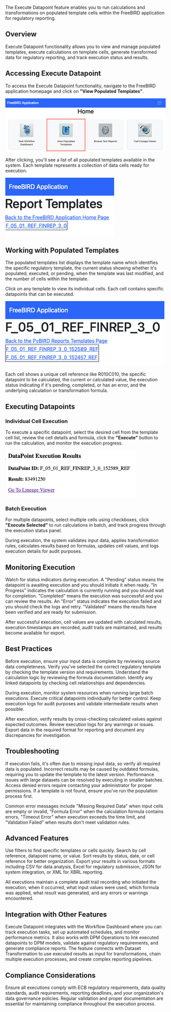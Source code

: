 The Execute Datapoint feature enables you to run calculations and transformations on populated template cells within the FreeBIRD application for regulatory reporting.

## Overview

Execute Datapoint functionality allows you to view and manage populated templates, execute calculations on template cells, generate transformed data for regulatory reporting, and track execution status and results.

## Accessing Execute Datapoint

To access the Execute Datapoint functionality, navigate to the FreeBIRD application homepage and click on **"View Populated Templates"**.

![Homepage - Click on View Populated Templates](images/screenshots/execute_datapoints/homepage_click_on_view_populated_templates.png)

After clicking, you'll see a list of all populated templates available in the system. Each template represents a collection of data cells ready for execution.

![List of Populated Templates](images/screenshots/execute_datapoints/list_of_populated_templates.png)

## Working with Populated Templates

The populated templates list displays the template name which identifies the specific regulatory template, the current status showing whether it's populated, executed, or pending, when the template was last modified, and the number of cells within the template.

Click on any template to view its individual cells. Each cell contains specific datapoints that can be executed.

![List of Populated Template Cells](images/screenshots/execute_datapoints/list_of_populated_template_cells.png)

Each cell shows a unique cell reference like R010C010, the specific datapoint to be calculated, the current or calculated value, the execution status indicating if it's pending, completed, or has an error, and the underlying calculation or transformation formula.

## Executing Datapoints

### Individual Cell Execution

To execute a specific datapoint, select the desired cell from the template cell list, review the cell details and formula, click the **"Execute"** button to run the calculation, and monitor the execution progress.

![Populated Template Cell Execution](images/screenshots/execute_datapoints/populated_template_cell_execution.png)

### Batch Execution

For multiple datapoints, select multiple cells using checkboxes, click **"Execute Selected"** to run calculations in batch, and track progress through the execution status panel.

During execution, the system validates input data, applies transformation rules, calculates results based on formulas, updates cell values, and logs execution details for audit purposes.

## Monitoring Execution

Watch for status indicators during execution. A "Pending" status means the datapoint is awaiting execution and you should initiate it when ready. "In Progress" indicates the calculation is currently running and you should wait for completion. "Completed" means the execution was successful and you can review the results. An "Error" status indicates the execution failed and you should check the logs and retry. "Validated" means the results have been verified and are ready for submission.

After successful execution, cell values are updated with calculated results, execution timestamps are recorded, audit trails are maintained, and results become available for export.

## Best Practices

Before execution, ensure your input data is complete by reviewing source data completeness. Verify you've selected the correct regulatory template by checking the template version and requirements. Understand the calculation logic by reviewing the formula documentation. Identify any linked datapoints by checking cell relationships and dependencies.

During execution, monitor system resources when running large batch executions. Execute critical datapoints individually for better control. Keep execution logs for audit purposes and validate intermediate results when possible.

After execution, verify results by cross-checking calculated values against expected outcomes. Review execution logs for any warnings or issues. Export data in the required format for reporting and document any discrepancies for investigation.

## Troubleshooting

If execution fails, it's often due to missing input data, so verify all required data is populated. Incorrect results may be caused by outdated formulas, requiring you to update the template to the latest version. Performance issues with large datasets can be resolved by executing in smaller batches. Access denied errors require contacting your administrator for proper permissions. If a template is not found, ensure you've run the population process first.

Common error messages include "Missing Required Data" when input cells are empty or invalid, "Formula Error" when the calculation formula contains errors, "Timeout Error" when execution exceeds the time limit, and "Validation Failed" when results don't meet validation rules.

## Advanced Features

Use filters to find specific templates or cells quickly. Search by cell reference, datapoint name, or value. Sort results by status, date, or cell reference for better organization. Export your results in various formats including CSV for data analysis, Excel for regulatory submission, JSON for system integration, or XML for XBRL reporting.

All executions maintain a complete audit trail recording who initiated the execution, when it occurred, what input values were used, which formula was applied, what result was generated, and any errors or warnings encountered.

## Integration with Other Features

Execute Datapoint integrates with the Workflow Dashboard where you can track execution tasks, set up automated schedules, and monitor performance metrics. It also works with DPM Operations to link executed datapoints to DPM models, validate against regulatory requirements, and generate compliance reports. The feature connects with Dataset Transformation to use executed results as input for transformations, chain multiple execution processes, and create complex reporting pipelines.

## Compliance Considerations

Ensure all executions comply with ECB regulatory requirements, data quality standards, audit requirements, reporting deadlines, and your organization's data governance policies. Regular validation and proper documentation are essential for maintaining compliance throughout the execution process.
